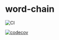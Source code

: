 # word-chain

![CI](https://github.com/Dooor/word-chain/workflows/CI/badge.svg)

[![codecov](https://codecov.io/gh/Dooor/word-chain/branch/master/graph/badge.svg?token=BBVAKM2CSG)](https://codecov.io/gh/Dooor/word-chain)
